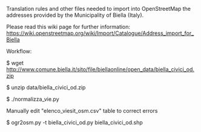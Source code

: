 Translation rules and other files needed to import into OpenStreetMap
the addresses provided by the Municipality of Biella (Italy).

Please read this wiki page for further information:
https://wiki.openstreetmap.org/wiki/Import/Catalogue/Address_import_for_Biella

Workflow:

$ wget http://www.comune.biella.it/sito/file/biellaonline/open_data/biella_civici_od.zip

$ unzip data/biella_civici_od.zip

$ ./normalizza_vie.py

Manually edit "elenco_viesit_osm.csv" table to correct errors 

$ ogr2osm.py -t biella_civici_od.py biella_civici_od.shp


